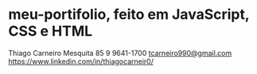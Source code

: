 # meu-portifolio, feito em JavaScript, CSS e HTML
Thiago Carneiro Mesquita
85 9 9641-1700
tcarneiro990@gmail.com
https://www.linkedin.com/in/thiagocarneir0/
